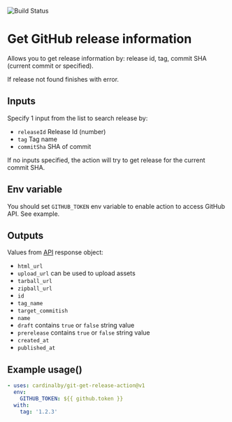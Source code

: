 ![Build Status](https://github.com/cardinalby/git-get-release-action/workflows/build-test/badge.svg)

# Get GitHub release information 

Allows you to get release information by: release id, tag, commit SHA (current commit or specified).

If release not found finishes with error.

## Inputs

Specify 1 input from the list to search release by:

* `releaseId` Release Id (number)
* `tag` Tag name
* `commitSha` SHA of commit

If no inputs specified, the action will try to get release for the current commit SHA. 

## Env variable

You should set `GITHUB_TOKEN` env variable to enable action to access GitHub API. See example.

## Outputs
Values from [API](https://docs.github.com/en/rest/reference/repos#releases) response object:

* `html_url`
* `upload_url` can be used to upload assets
* `tarball_url`
* `zipball_url`
* `id`
* `tag_name`
* `target_commitish`
* `name`
* `draft` contains `true` or `false` string value
* `prerelease` contains `true` or `false` string value
* `created_at`
* `published_at`

## Example usage()
```yaml
- uses: cardinalby/git-get-release-action@v1
  env:
    GITHUB_TOKEN: ${{ github.token }}
  with:
    tag: '1.2.3'    
```